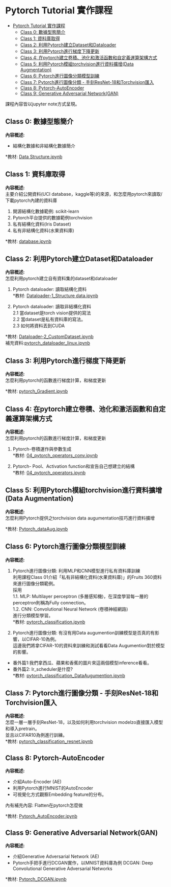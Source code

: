 # Pytorch Tutorial 實作課程

- [Pytorch Tutorial 實作課程](#pytorch-tutorial-----)
  * [Class 0: 數據型態簡介<br>](https://github.com/TommyHuang821/PytorchTutorial#class-0-%E6%95%B8%E6%93%9A%E5%9E%8B%E6%85%8B%E7%B0%A1%E4%BB%8B)
  * [Class 1: 資料庫取得 <br>](https://github.com/TommyHuang821/PytorchTutorial#class-1-%E8%B3%87%E6%96%99%E5%BA%AB%E5%8F%96%E5%BE%97-)
  * [Class 2: 利用Pytorch建立Dataset和Dataloader<br>](https://github.com/TommyHuang821/PytorchTutorial#class-2-%E5%88%A9%E7%94%A8pytorch%E5%BB%BA%E7%AB%8Bdataset%E5%92%8Cdataloader)
  * [Class 3: 利用Pytorch進行梯度下降更新<br>](https://github.com/TommyHuang821/PytorchTutorial#class-3-%E5%88%A9%E7%94%A8pytorch%E9%80%B2%E8%A1%8C%E6%A2%AF%E5%BA%A6%E4%B8%8B%E9%99%8D%E6%9B%B4%E6%96%B0)
  * [Class 4: 在pytorch建立卷積、池化和激活函數和自定義運算架構方式<br>](https://github.com/TommyHuang821/PytorchTutorial#class-4-%E5%9C%A8pytorch%E5%BB%BA%E7%AB%8B%E5%8D%B7%E7%A9%8D%E6%B1%A0%E5%8C%96%E5%92%8C%E6%BF%80%E6%B4%BB%E5%87%BD%E6%95%B8%E5%92%8C%E8%87%AA%E5%AE%9A%E7%BE%A9%E9%81%8B%E7%AE%97%E6%9E%B6%E6%A7%8B%E6%96%B9%E5%BC%8F)
  * [Class 5: 利用Pytorch模組torchvision進行資料擴增(Data Augmentation)<br>](https://github.com/TommyHuang821/PytorchTutorial#class-5-%E5%88%A9%E7%94%A8pytorch%E6%A8%A1%E7%B5%84torchvision%E9%80%B2%E8%A1%8C%E8%B3%87%E6%96%99%E6%93%B4%E5%A2%9Edata-augmentation)
  * [Class 6: Pytorch進行圖像分類模型訓練<br>](https://github.com/TommyHuang821/PytorchTutorial#class-6-pytorch%E9%80%B2%E8%A1%8C%E5%9C%96%E5%83%8F%E5%88%86%E9%A1%9E%E6%A8%A1%E5%9E%8B%E8%A8%93%E7%B7%B4)
  * [Class 7: Pytorch進行圖像分類 - 手刻ResNet-18和Torchvision匯入<br>](https://github.com/TommyHuang821/PytorchTutorial#class-7-pytorch%E9%80%B2%E8%A1%8C%E5%9C%96%E5%83%8F%E5%88%86%E9%A1%9E---%E6%89%8B%E5%88%BBresnet-18%E5%92%8Ctorchvision%E5%8C%AF%E5%85%A5)
  * [Class 8: Pytorch-AutoEncoder<br>](https://github.com/TommyHuang821/PytorchTutorial#class-8-pytorch-autoencoder)
  * [Class 9: Generative Adversarial Network(GAN)<br>](https://github.com/TommyHuang821/PytorchTutorial#class-9-generative-adversarial-networkgan)

課程內容皆以jupyter note方式呈現。

## Class 0: 數據型態簡介<br>
**內容概述:** <br>
- 結構化數據和非結構化數據簡介<br>

*教材: [Data Structure.ipynb](https://github.com/TommyHuang821/PytorchTutorial/blob/main/Code/00_Data%20Structure.ipynb) <br>

## Class 1: 資料庫取得 <br>
**內容概述:** <br>
主要介紹公開資料(UCI database，kaggle等)的來源，和怎麼用pytorch來讀取/下載pytorch內建的資料庫<br>
1. 開源結構化數據範例: scikit-learn
2. Pytorch平台提供的數據範例torchvision
3. 私有結構化資料(Iris Dataset)
4. 私有非結構化資料(水果資料庫)

*教材: [database.ipynb](https://github.com/TommyHuang821/PytorchTutorial/blob/main/Code/01_database.ipynb) <br>


## Class 2: 利用Pytorch建立Dataset和Dataloader<br>
**內容概述:** <br>
怎麼利用pytorch建立自有資料集的dataset和dataloader<br>

1. Pytorch dataloader: 讀取結構化資料<br>
*教材: [Dataloader-1_Structure data.ipynb](https://github.com/TommyHuang821/PytorchTutorial/blob/main/Code/02_Dataloader-1_Structure%20data.ipynb) <br>

2. Pytorch dataloader: 讀取非結構化資料<br>
 2.1 當dataset是torch vision提供的寫法<br>
 2.2 當dataset是私有資料庫的寫法。<br>
 2.3 如何將資料丟到CUDA<br>
 
*教材: [Dataloader-2_CustomDataset.ipynb](https://github.com/TommyHuang821/PytorchTutorial/blob/main/Code/02_Dataloader-2_CustomDataset.ipynb) <br>
   補充資料:[pytorch_dataloader_linux.ipynb](https://github.com/TommyHuang821/PytorchTutorial/blob/main/Code/02_pytorch_dataloader_linux.ipynb)

## Class 3: 利用Pytorch進行梯度下降更新<br>
**內容概述:** <br>
怎麼利用pytorch的函數進行梯度計算，和梯度更新<br>

*教材: [pytorch_Gradient.ipynb](https://github.com/TommyHuang821/PytorchTutorial/blob/main/Code/03_pytorch_Gradient.ipynb) <br>

## Class 4: 在pytorch建立卷積、池化和激活函數和自定義運算架構方式<br>
**內容概述:** <br>
怎麼利用pytorch的函數進行梯度計算，和梯度更新<br>
1. Pytorch-卷積運作與參數生成<br>
*教材: [04_pytorch_operators_conv.ipynb](https://github.com/TommyHuang821/PytorchTutorial/blob/main/Code/04_pytorch_operators_conv.ipynb) <br>

2. Pytorch- Pool、Activation function和宣告自己想建立的結構<br>
*教材: [04_pytorch_operators.ipynb](https://github.com/TommyHuang821/PytorchTutorial/blob/main/Code/04_pytorch_operators.ipynb) <br>

## Class 5: 利用Pytorch模組torchvision進行資料擴增(Data Augmentation)<br>
**內容概述:** <br>
怎麼利用Pytorch提供之torchvision data augumentation技巧進行資料擴增<br>

*教材: [Pytorch_dataAug.ipynb](https://github.com/TommyHuang821/PytorchTutorial/blob/main/Code/05_Pytorch_dataAug.ipynb) <br> 

## Class 6: Pytorch進行圖像分類模型訓練<br>
**內容概述:** <br>
1. Pytorch進行圖像分類: 利用MLP和CNN模型進行私有資料庫訓練<br>
利用課程Class 01介紹「私有非結構化資料(水果資料庫)」的Fruits 360資料來進行圖像分類範例。<br>
採用<br>
1.1. MLP: Multilayer perceptron (多層感知機)，在深度學習每一層的perceptron則稱為Fully connection。<br>
1.2. CNN: Convolutional Neural Network (卷積神經網路)<br>
進行分類模型學習。<br>
*教材: [pytorch_classification.ipynb](https://github.com/TommyHuang821/PytorchTutorial/blob/main/Code/06_pytorch_classification.ipynb) <br> 

2. Pytorch進行圖像分類: 有沒有用Data augumention訓練模型是否真的有影響，以CIFAR-10為例。<br>
這邊我們將拿CIFAR-10的資料來訓練和測試看看Data Augumention對於模型的影響。<br>
- 番外篇1:我們拿西瓜、蘋果和香蕉的圖片來這兩個模型inference看看。<br>
- 番外篇2: lr_scheduler是什麼?<br>
*教材: [pytorch_classification_DataAugumention.ipynb](https://github.com/TommyHuang821/PytorchTutorial/blob/main/Code/06_pytorch_classification_DataAugumention.ipynb) <br> 

## Class 7: Pytorch進行圖像分類 - 手刻ResNet-18和Torchvision匯入<br>
**內容概述:** <br>
怎麼一層一層手刻ResNet-18，以及如何利用torchvision modelzo直接匯入模型和導入pretrain。<br>
並且以CIFAR10為例進行訓練。<br>
*教材: [pytorch_classification_resnet.ipynb](https://github.com/TommyHuang821/PytorchTutorial/blob/main/Code/07_pytorch_classification_resnet.ipynb) <br> 

## Class 8: Pytorch-AutoEncoder<br>
**內容概述:** <br>
- 介紹Auto-Encoder (AE)
- 利用Pytorch進行MNIST的AutoEncoder
- 可視覺化方式觀察Embedding feature的分布。<br>

內有補充內容: Flatten在pytorch怎麼做<br>

*教材: [Pytorch_AutoEncoder.ipynb](https://github.com/TommyHuang821/PytorchTutorial/blob/main/Code/08_Pytorch_AutoEncoder.ipynb) <br> 

## Class 9: Generative Adversarial Network(GAN)<br>
**內容概述:** <br>
- 介紹Generative Adversarial Network (AE)
- Pytorch手把手進行DCGAN實作，以MNIST資料庫為例
DCGAN: Deep Convolutional Generative Adversarial Networks

*教材: [Pytorch_DCGAN.ipynb](https://github.com/TommyHuang821/PytorchTutorial/blob/main/Code/09_Pytorch_DCGAN.ipynb) <br>
